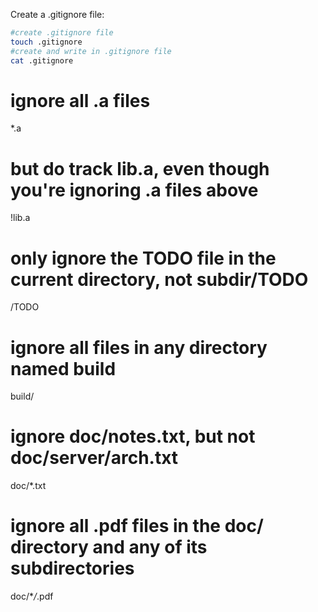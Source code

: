 Create a .gitignore file:

```bash
#create .gitignore file
touch .gitignore
#create and write in .gitignore file
cat .gitignore
```

# ignore all .a files

\*.a

# but do track lib.a, even though you're ignoring .a files above

!lib.a

# only ignore the TODO file in the current directory, not subdir/TODO

/TODO

# ignore all files in any directory named build

build/

# ignore doc/notes.txt, but not doc/server/arch.txt

doc/\*.txt

# ignore all .pdf files in the doc/ directory and any of its subdirectories

doc/\*_/_.pdf
